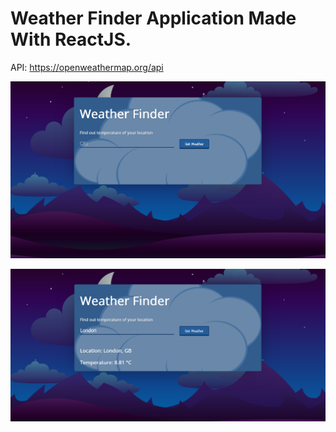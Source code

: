 # Weather Finder Application Made With ReactJS.

API: https://openweathermap.org/api

![alt text](https://github.com/LostStruct24/WeatherFinder/blob/master/WeatherFinder.png)

![alt text](https://github.com/LostStruct24/WeatherFinder/blob/master/WeatherFinder2.png)
